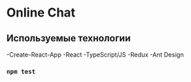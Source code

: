 # Online Chat

## Используемые технологии
-Create-React-App
-React
-TypeScript/JS
-Redux
-Ant Design


### `npm test`